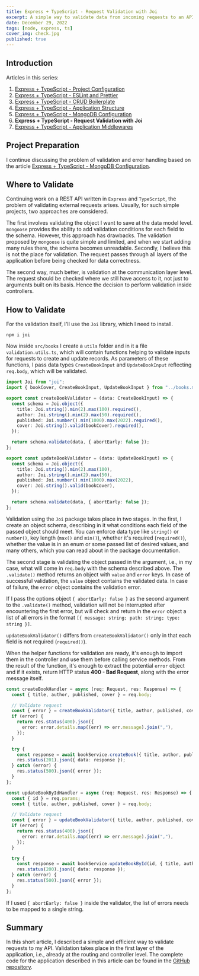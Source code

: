 ```yaml
---
title: Express + TypeScript - Request Validation with Joi
excerpt: A simple way to validate data from incoming requests to an API written with Express and TS using the Joi library.
date: December 29, 2022
tags: [node, express, ts]
cover_img: check.jpg
published: true
---
```


## Introduction

<div class="admission">
Articles in this series:

1. [Express + TypeScript - Project Configuration](https://amazed.dev/blog/ts-express-base-config)
2. [Express + TypeScript - ESLint and Prettier](https://amazed.dev/blog/ts-express-linter-prettier)
3. [Express + TypeScript - CRUD Boilerplate](https://amazed.dev/blog/ts-express-base-crud)
4. [Express + TypeScript - Application Structure](https://amazed.dev/blog/ts-express-structure)
5. [Express + TypeScript - MongoDB Configuration](https://amazed.dev/blog/ts-express-mongo)
6. **Express + TypeScript - Request Validation with Joi**
7. [Express + TypeScript - Application Middlewares](https://amazed.dev/blog/ts-express-middlewares)
</div>

## Project Preparation

I continue discussing the problem of validation and error handling based on the article [Express + TypeScript - MongoDB Configuration](https://amazed.dev/blog/ts-express-mongo).

## Where to Validate

Continuing work on a REST API written in `Express` and `TypeScript`, the problem of validating external requests arises. Usually, for such simple projects, two approaches are considered.

The first involves validating the object I want to save at the data model level. `mongoose` provides the ability to add validation conditions for each field to the schema. However, this approach has drawbacks. The validation proposed by `mongoose` is quite simple and limited, and when we start adding many rules there, the schema becomes unreadable. Secondly, I believe this is not the place for validation. The request passes through all layers of the application before being checked for data correctness.

The second way, much better, is validation at the communication layer level. The request should be checked where we still have access to it, not just to arguments built on its basis. Hence the decision to perform validation inside controllers.

## How to Validate

For the validation itself, I'll use the `Joi` library, which I need to install.

```bash:terminal
npm i joi
```

Now inside `src/books` I create a `utils` folder and in it a file `validation.utils.ts`, which will contain functions helping to validate inputs for requests to create and update records. As parameters of these functions, I pass data types `CreateBookInput` and `UpdateBookInput` reflecting `req.body`, which will be validated.

```ts:src/books/utils/validation.utils.ts
import Joi from "joi";
import { bookCover, CreateBookInput, UpdateBookInput } from "../books.model";

export const createBookValidator = (data: CreateBookInput) => {
  const schema = Joi.object({
    title: Joi.string().min(2).max(100).required(),
    author: Joi.string().min(2).max(50).required(),
    published: Joi.number().min(1000).max(2022).required(),
    cover: Joi.string().valid(bookCover).required(),
  });

  return schema.validate(data, { abortEarly: false });
};

export const updateBookValidator = (data: UpdateBookInput) => {
  const schema = Joi.object({
    title: Joi.string().min(2).max(100),
    author: Joi.string().min(2).max(50),
    published: Joi.number().min(1000).max(2022),
    cover: Joi.string().valid(bookCover),
  });

  return schema.validate(data, { abortEarly: false });
};
```

Validation using the `Joi` package takes place in two stages. In the first, I create an object schema, describing in it what conditions each field of the passed object should meet. You can enforce data type like `string()` or `number()`, key length (`max()` and `min()`), whether it's required (`required()`), whether the value is in an enum or some passed list of desired values, and many others, which you can read about in the package documentation.

The second stage is validating the object passed in the argument, i.e., in my case, what will come in `req.body` with the schema described above. The `.validate()` method returns an object with `value` and `error` keys. In case of successful validation, the `value` object contains the validated data. In case of failure, the `error` object contains the validation error.

If I pass the options object `{ abortEarly: false }` as the second argument to the `.validate()` method, validation will not be interrupted after encountering the first error, but will check and return in the `error` object a list of all errors in the format `[{ message: string; path: string; type: string }]`.

`updateBookValidator()` differs from `createBookValidator()` only in that each field is not required (`required()`).

When the helper functions for validation are ready, it's enough to import them in the controller and use them before calling service methods. From the result of the function, it's enough to extract the potential `error` object and if it exists, return HTTP status **400 - Bad Request**, along with the error message itself.

```ts:src/books/books.controller.ts
const createBookHandler = async (req: Request, res: Response) => {
  const { title, author, published, cover } = req.body;

  // Validate request
  const { error } = createBookValidator({ title, author, published, cover });
  if (error) {
    return res.status(400).json({
      error: error.details.map((err) => err.message).join(","),
    });
  }

  try {
    const response = await bookService.createBook({ title, author, published, cover });
    res.status(201).json({ data: response });
  } catch (error) {
    res.status(500).json({ error });
  }
};
```

```ts:src/books/books.controller.ts
const updateBookByIdHandler = async (req: Request, res: Response) => {
  const { id } = req.params;
  const { title, author, published, cover } = req.body;

  // Validate request
  const { error } = updateBookValidator({ title, author, published, cover });
  if (error) {
    return res.status(400).json({
      error: error.details.map((err) => err.message).join(","),
    });
  }

  try {
    const response = await bookService.updateBookById(id, { title, author, published, cover });
    res.status(200).json({ data: response });
  } catch (error) {
    res.status(500).json({ error });
  }
};
```

If I used `{ abortEarly: false }` inside the validator, the list of errors needs to be mapped to a single string.

## Summary

In this short article, I described a simple and efficient way to validate requests to my API. Validation takes place in the first layer of the application, i.e., already at the routing and controller level. The complete code for the application described in this article can be found in the [GitHub repository](https://github.com/amazeddev/express-ts/tree/validators).
